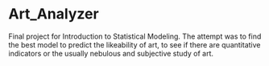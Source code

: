 # Art_Analyzer

Final project for Introduction to Statistical Modeling. The attempt was to find the best model to predict the likeability of art, to see if there are quantitative indicators or the usually nebulous and subjective study of art. 
